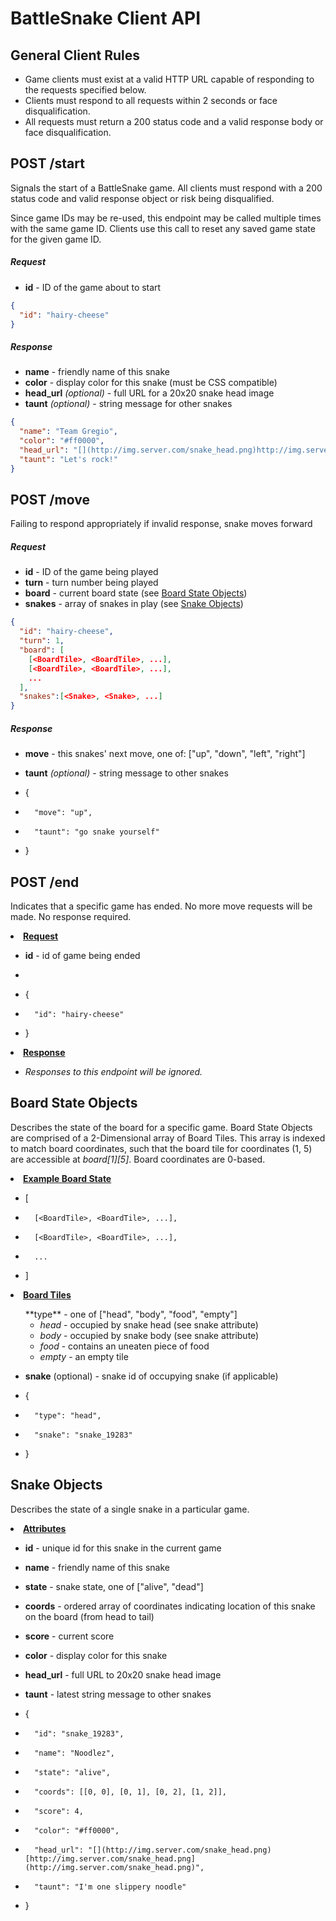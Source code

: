 # BattleSnake Client API

## General Client Rules

* Game clients must exist at a valid HTTP URL capable of responding to the requests specified below.
* Clients must respond to all requests within 2 seconds or face disqualification.
* All requests must return a 200 status code and a valid response body or face disqualification.

## POST /start

Signals the start of a BattleSnake game. All clients must respond with a 200 status code and valid response object or risk being disqualified.

Since game IDs may be re-used, this endpoint may be called multiple times with the same game ID. Clients use this call to reset any saved game state for the given game ID.

##### Request

* **id** - ID of the game about to start

```json
{
  "id": "hairy-cheese"
}
```

##### Response

* **name** - friendly name of this snake
* **color** - display color for this snake (must be CSS compatible)
* **head_url** _(optional)_ - full URL for a 20x20 snake head image
* **taunt** _(optional)_ - string message for other snakes

```json
{
  "name": "Team Gregio",
  "color": "#ff0000",
  "head_url": "[](http://img.server.com/snake_head.png)http://img.server.com/snake_head.png",
  "taunt": "Let's rock!"
}
```

## POST /move

Failing to respond appropriately
if invalid response, snake moves forward

##### Request

* **id** - ID of the game being played
* **turn** - turn number being played
* **board** - current board state (see [Board State Objects](#))
* **snakes** - array of snakes in play (see [Snake Objects](#))

```json
{
  "id": "hairy-cheese",
  "turn": 1,
  "board": [
    [<BoardTile>, <BoardTile>, ...],
    [<BoardTile>, <BoardTile>, ...],
    ...
  ],
  "snakes":[<Snake>, <Snake>, ...]
}
```

##### Response

*   **move** - this snakes' next move, one of: ["up", "down", "left", "right"]
*   **taunt** _(optional)_ - string message to other snakes

*   {
*       "move": "up",
*       "taunt": "go snake yourself"
*   }

## POST /end

Indicates that a specific game has ended. No more move requests will be made. No response required.
<undefined><li>**<u>Request</u>**</li></undefined>

*   **id** - id of game being ended
*

*   {
*       "id": "hairy-cheese"
*   }

<undefined><li>**<u>Response</u>**</li></undefined>

*   _Responses to this endpoint will be ignored._

## Board State Objects

Describes the state of the board for a specific game. Board State Objects are comprised of a 2-Dimensional array of Board Tiles. This array is indexed to match board coordinates, such that the board tile for coordinates (1, 5) are accessible at _board[1][5]_. Board coordinates are 0-based.
<undefined><li>**<u>Example Board State</u>**</li></undefined>

*   [
*       [<BoardTile>, <BoardTile>, ...],
*       [<BoardTile>, <BoardTile>, ...],
*       ...
*   ]

<undefined><li>**<u>Board Tiles</u>**</li></undefined>
<ul style="list-style: none;"><li>**type** - one of ["head", "body", "food", "empty"]

*   _head_ - occupied by snake head (see snake attribute)
*   _body_ - occupied by snake body (see snake attribute)
*   _food_ - contains an uneaten piece of food
*   _empty_ - an empty tile
</ul style="list-style: none;">

*   **snake** (optional) - snake id of occupying snake (if applicable)

*   {
*       "type": "head",
*       "snake": "snake_19283"
*   }

## Snake Objects

Describes the state of a single snake in a particular game.
<undefined><li>**<u>Attributes</u>**</li></undefined>

*   **id** - unique id for this snake in the current game
*   **name** - friendly name of this snake
*   **state** - snake state, one of ["alive", "dead"]
*   **coords** - ordered array of coordinates indicating location of this snake on the board (from head to tail)
*   **score** - current score
*   **color** - display color for this snake
*   **head_url** - full URL to 20x20 snake head image
*   **taunt** - latest string message to other snakes

*   {
*       "id": "snake_19283",
*       "name": "Noodlez",
*       "state": "alive",
*       "coords": [[0, 0], [0, 1], [0, 2], [1, 2]],
*       "score": 4,
*       "color": "#ff0000",
*       "head_url": "[](http://img.server.com/snake_head.png)[http://img.server.com/snake_head.png](http://img.server.com/snake_head.png)",
*       "taunt": "I'm one slippery noodle"
*   }
